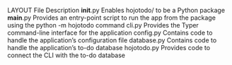 LAYOUT
File	      Description
__init__.py   Enables hojotodo/ to be a Python package
__main__.py   Provides an entry-point script to run the app from the package using the python -m hojotodo command
cli.py	      Provides the Typer command-line interface for the application
config.py     Contains code to handle the application’s configuration file
database.py   Contains code to handle the application’s to-do database
hojotodo.py     Provides code to connect the CLI with the to-do database
